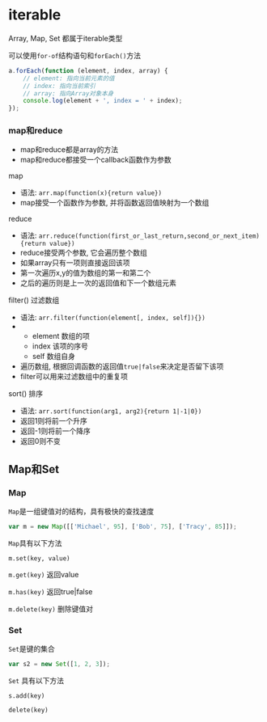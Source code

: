 # iterable

Array, Map, Set 都属于iterable类型

可以使用`for-of`结构语句和`forEach()`方法

```js
a.forEach(function (element, index, array) {
    // element: 指向当前元素的值
    // index: 指向当前索引
    // array: 指向Array对象本身
    console.log(element + ', index = ' + index);
});
```

### map和reduce

* map和reduce都是array的方法
* map和reduce都接受一个callback函数作为参数

map

* 语法: `arr.map(function(x){return value})`
* map接受一个函数作为参数, 并将函数返回值映射为一个数组

reduce

* 语法: `arr.reduce(function(first_or_last_return,second_or_next_item){return value})`
* reduce接受两个参数, 它会遍历整个数组
* 如果array只有一项则直接返回该项
* 第一次遍历x,y的值为数组的第一和第二个
* 之后的遍历则是上一次的返回值和下一个数组元素

filter() 过滤数组

* 语法: `arr.filter(function(element[, index, self]){})`
* * element 数组的项
  * index 该项的序号
  * self 数组自身
* 遍历数组, 根据回调函数的返回值`true|false`来决定是否留下该项
* filter可以用来过滤数组中的重复项

sort() 排序

* 语法: `arr.sort(function(arg1, arg2){return 1|-1|0})`
* 返回1则将前一个升序
* 返回-1则将前一个降序
* 返回0则不变

## Map和Set

### Map

`Map`是一组键值对的结构，具有极快的查找速度

```js
var m = new Map([['Michael', 95], ['Bob', 75], ['Tracy', 85]]);
```

`Map`具有以下方法

`m.set(key, value)`

`m.get(key)` 返回value

`m.has(key)` 返回true|false

`m.delete(key)` 删除键值对

### Set

`Set`是键的集合

```js
var s2 = new Set([1, 2, 3]);
```

`Set` 具有以下方法

`s.add(key)`

`delete(key)`

